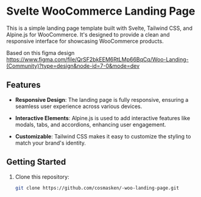 # Svelte WooCommerce Landing Page

This is a simple landing page template built with Svelte, Tailwind CSS, and Alpine.js for WooCommerce. It's designed to provide a clean and responsive interface for showcasing WooCommerce products.

Based on this figma design https://www.figma.com/file/QrSF2bkEEM6RtLMp66BqCq/Woo-Landing-(Community)?type=design&node-id=7-0&mode=dev
## Features

- **Responsive Design**: The landing page is fully responsive, ensuring a seamless user experience across various devices.

- **Interactive Elements**: Alpine.js is used to add interactive features like modals, tabs, and accordions, enhancing user engagement.

- **Customizable**: Tailwind CSS makes it easy to customize the styling to match your brand's identity.

## Getting Started

1. Clone this repository:

   ```bash
   git clone https://github.com/cosmasken/-woo-landing-page.git

